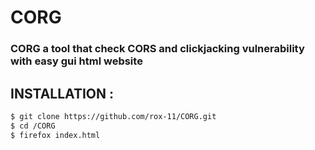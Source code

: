 CORG
===

<h3> CORG a tool that check CORS and clickjacking vulnerability with easy gui html website  </h3> 


## INSTALLATION :

```bash 
$ git clone https://github.com/rox-11/CORG.git
$ cd /CORG
$ firefox index.html
``` 

